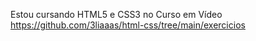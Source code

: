 Estou cursando HTML5 e CSS3 no Curso em Vídeo
<a href="">https://github.com/3liaaas/html-css/tree/main/exercicios</a>